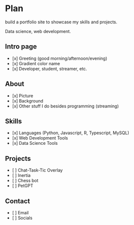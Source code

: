 # Plan

build a portfolio site to showcase my skills and projects.

Data science, web development.

## Intro page

-    [x] Greeting (good morning/afternoon/evening)
-    [x] Gradient color name
-    [x] Developer, student, streamer, etc.

## About

-    [x] Picture
-    [x] Background
-    [x] Other stuff I do besides programming (streaming)

## Skills

-    [x] Languages (Python, Javascript, R, Typescript, MySQL)
-    [x] Web Development Tools
-    [x] Data Science Tools

## Projects

-    [ ] Chat-Task-Tic Overlay
-    [ ] Inertia
-    [ ] Chess bot
-    [ ] PetGPT

## Contact

-    [ ] Email
-    [ ] Socials
